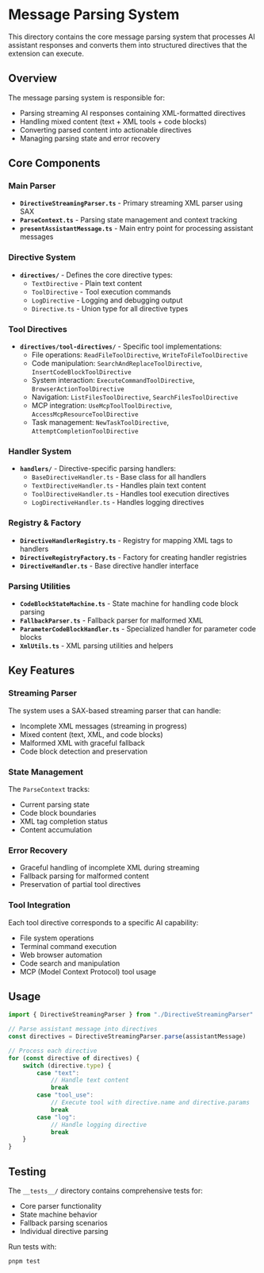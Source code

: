 # Message Parsing System

This directory contains the core message parsing system that processes AI assistant responses and converts them into structured directives that the extension can execute.

## Overview

The message parsing system is responsible for:

- Parsing streaming AI responses containing XML-formatted directives
- Handling mixed content (text + XML tools + code blocks)
- Converting parsed content into actionable directives
- Managing parsing state and error recovery

## Core Components

### Main Parser

- **`DirectiveStreamingParser.ts`** - Primary streaming XML parser using SAX
- **`ParseContext.ts`** - Parsing state management and context tracking
- **`presentAssistantMessage.ts`** - Main entry point for processing assistant messages

### Directive System

- **`directives/`** - Defines the core directive types:
    - `TextDirective` - Plain text content
    - `ToolDirective` - Tool execution commands
    - `LogDirective` - Logging and debugging output
    - `Directive.ts` - Union type for all directive types

### Tool Directives

- **`directives/tool-directives/`** - Specific tool implementations:
    - File operations: `ReadFileToolDirective`, `WriteToFileToolDirective`
    - Code manipulation: `SearchAndReplaceToolDirective`, `InsertCodeBlockToolDirective`
    - System interaction: `ExecuteCommandToolDirective`, `BrowserActionToolDirective`
    - Navigation: `ListFilesToolDirective`, `SearchFilesToolDirective`
    - MCP integration: `UseMcpToolToolDirective`, `AccessMcpResourceToolDirective`
    - Task management: `NewTaskToolDirective`, `AttemptCompletionToolDirective`

### Handler System

- **`handlers/`** - Directive-specific parsing handlers:
    - `BaseDirectiveHandler.ts` - Base class for all handlers
    - `TextDirectiveHandler.ts` - Handles plain text content
    - `ToolDirectiveHandler.ts` - Handles tool execution directives
    - `LogDirectiveHandler.ts` - Handles logging directives

### Registry & Factory

- **`DirectiveHandlerRegistry.ts`** - Registry for mapping XML tags to handlers
- **`DirectiveRegistryFactory.ts`** - Factory for creating handler registries
- **`DirectiveHandler.ts`** - Base directive handler interface

### Parsing Utilities

- **`CodeBlockStateMachine.ts`** - State machine for handling code block parsing
- **`FallbackParser.ts`** - Fallback parser for malformed XML
- **`ParameterCodeBlockHandler.ts`** - Specialized handler for parameter code blocks
- **`XmlUtils.ts`** - XML parsing utilities and helpers

## Key Features

### Streaming Parser

The system uses a SAX-based streaming parser that can handle:

- Incomplete XML messages (streaming in progress)
- Mixed content (text, XML, and code blocks)
- Malformed XML with graceful fallback
- Code block detection and preservation

### State Management

The `ParseContext` tracks:

- Current parsing state
- Code block boundaries
- XML tag completion status
- Content accumulation

### Error Recovery

- Graceful handling of incomplete XML during streaming
- Fallback parsing for malformed content
- Preservation of partial tool directives

### Tool Integration

Each tool directive corresponds to a specific AI capability:

- File system operations
- Terminal command execution
- Web browser automation
- Code search and manipulation
- MCP (Model Context Protocol) tool usage

## Usage

```typescript
import { DirectiveStreamingParser } from "./DirectiveStreamingParser"

// Parse assistant message into directives
const directives = DirectiveStreamingParser.parse(assistantMessage)

// Process each directive
for (const directive of directives) {
	switch (directive.type) {
		case "text":
			// Handle text content
			break
		case "tool_use":
			// Execute tool with directive.name and directive.params
			break
		case "log":
			// Handle logging directive
			break
	}
}
```

## Testing

The `__tests__/` directory contains comprehensive tests for:

- Core parser functionality
- State machine behavior
- Fallback parsing scenarios
- Individual directive parsing

Run tests with:

```bash
pnpm test
```
